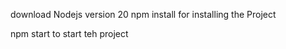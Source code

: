 
download Nodejs version 20 
npm install for installing the Project 

npm start to start teh project 